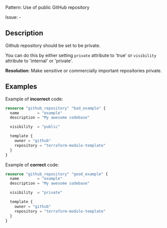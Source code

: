 Pattern: Use of public GitHub repository

Issue: -

## Description

Github repository should be set to be private.

You can do this by either setting `private` attribute to 'true' or `visibility` attribute to 'internal' or 'private'.

**Resolution**: Make sensitive or commercially important repositories private.

## Examples

Example of **incorrect** code:

```terraform
resource "github_repository" "bad_example" {
  name        = "example"
  description = "My awesome codebase"

  visibility  = "public"

  template {
    owner = "github"
    repository = "terraform-module-template"
  }
}
```

Example of **correct** code:

```terraform
resource "github_repository" "good_example" {
  name        = "example"
  description = "My awesome codebase"

  visibility  = "private"

  template {
    owner = "github"
    repository = "terraform-module-template"
  }
}
```